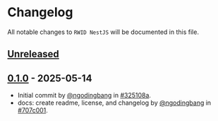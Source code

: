 # Changelog

All notable changes to `RWID NestJS` will be documented in this file.

## [Unreleased](https://github.com/ngodingbang/rwid-nestjs/compare/0.1.0...develop)

## [0.1.0](https://github.com/ngodingbang/rwid-nestjs/releases/tag/0.1.0) - 2025-05-14

- Initial commit by [@ngodingbang](https://github.com/ngodingbang) in [#325108a](https://github.com/ngodingbang/rwid-nestjs/commit/325108acae09d6412b959ca4130f355ee0af5154).
- docs: create readme, license, and changelog by [@ngodingbang](https://github.com/ngodingbang) in [#707c001](https://github.com/ngodingbang/rwid-nestjs/commit/707c001a05e9e11b472db1a4d2e8070501f85b2a).

